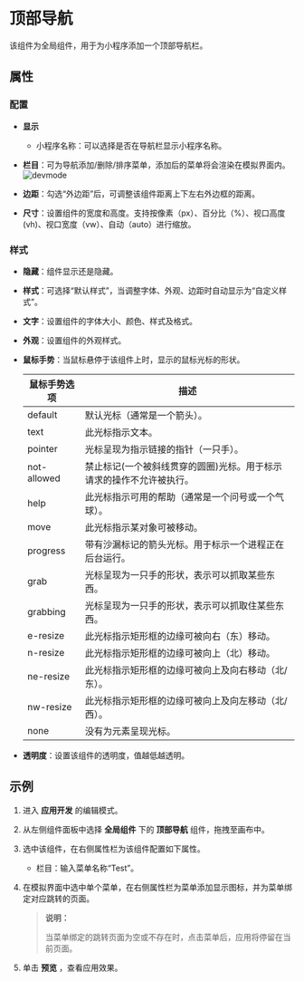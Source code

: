 # 顶部导航

该组件为全局组件，用于为小程序添加一个顶部导航栏。

## 属性

### 配置

- **显示**
  - 小程序名称：可以选择是否在导航栏显示小程序名称。

- **栏目**：可为导航添加/删除/排序菜单，添加后的菜单将会渲染在模拟界面内。
    ![devmode](https://docimages.blob.core.chinacloudapi.cn/images/Kris/AppsV2/topmenu3.png)

- **边距**：勾选“外边距”后，可调整该组件距离上下左右外边框的距离。
- **尺寸**：设置组件的宽度和高度。支持按像素（px）、百分比（%）、视口高度(vh)、视口宽度（vw）、自动（auto）进行缩放。

### 样式

- **隐藏**：组件显示还是隐藏。
- **样式**：可选择“默认样式”，当调整字体、外观、边距时自动显示为“自定义样式”。
- **文字**：设置组件的字体大小、颜色、样式及格式。
- **外观**：设置组件的外观样式。
- **鼠标手势**：当鼠标悬停于该组件上时，显示的鼠标光标的形状。
  
    鼠标手势选项 | 描述
    ---------|----------
    default | 默认光标（通常是一个箭头）。
    text | 此光标指示文本。 
    pointer | 光标呈现为指示链接的指针（一只手）。
    not-allowed | 禁止标记(一个被斜线贯穿的圆圈)光标。用于标示请求的操作不允许被执行。
    help | 此光标指示可用的帮助（通常是一个问号或一个气球）。
    move | 此光标指示某对象可被移动。
    progress | 带有沙漏标记的箭头光标。用于标示一个进程正在后台运行。
    grab | 光标呈现为一只手的形状，表示可以抓取某些东西。
    grabbing | 光标呈现为一只手的形状，表示可以抓取住某些东西。
    e-resize | 此光标指示矩形框的边缘可被向右（东）移动。
    n-resize | 此光标指示矩形框的边缘可被向上（北）移动。
    ne-resize | 此光标指示矩形框的边缘可被向上及向右移动（北/东）。
    nw-resize | 此光标指示矩形框的边缘可被向上及向左移动（北/西）。
    none | 没有为元素呈现光标。

- **透明度**：设置该组件的透明度，值越低越透明。

## 示例

1. 进入 **应用开发** 的编辑模式。
2. 从左侧组件面板中选择 **全局组件** 下的 **顶部导航** 组件，拖拽至画布中。
3. 选中该组件，在右侧属性栏为该组件配置如下属性。

    - 栏目：输入菜单名称“Test”。

4. 在模拟界面中选中单个菜单，在右侧属性栏为菜单添加显示图标，并为菜单绑定对应跳转的页面。

    > **说明：**
    >
    > 当菜单绑定的跳转页面为空或不存在时，点击菜单后，应用将停留在当前页面。

5. 单击 **预览** ，查看应用效果。
